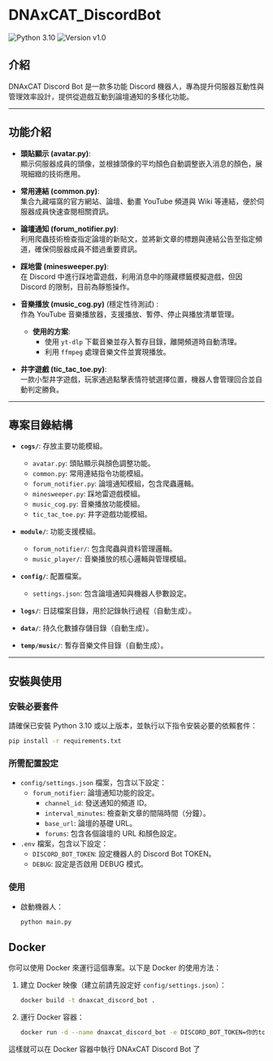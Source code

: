 # DNAxCAT_DiscordBot

![Python 3.10](https://img.shields.io/badge/Python-3.10-blue?logo=python) ![Version v1.0](https://img.shields.io/badge/Version-v1.0-orange)

## 介紹

DNAxCAT Discord Bot 是一款多功能 Discord 機器人，專為提升伺服器互動性與管理效率設計，提供從遊戲互動到論壇通知的多樣化功能。

---

## **功能介紹**

- **頭貼顯示 (avatar.py)**:  
  顯示伺服器成員的頭像，並根據頭像的平均顏色自動調整嵌入消息的顏色，展現細緻的技術應用。

- **常用連結 (common.py)**:  
  集合九藏喵窩的官方網站、論壇、動畫 YouTube 頻道與 Wiki 等連結，便於伺服器成員快速查閱相關資訊。

- **論壇通知 (forum_notifier.py)**:  
  利用爬蟲技術檢查指定論壇的新貼文，並將新文章的標題與連結公告至指定頻道，確保伺服器成員不錯過重要資訊。

- **踩地雷 (minesweeper.py)**:  
  在 Discord 中進行踩地雷遊戲，利用消息中的隱藏標籤模擬遊戲，但因 Discord 的限制，目前為靜態操作。

- **音樂播放 (music_cog.py)** (穩定性待測試) :  
  作為 YouTube 音樂播放器，支援播放、暫停、停止與播放清單管理。  
  - **使用的方案**:  
    - 使用 `yt-dlp` 下載音樂並存入暫存目錄，離開頻道時自動清理。  
    - 利用 `ffmpeg` 處理音樂文件並實現播放。  

- **井字遊戲 (tic_tac_toe.py)**:  
  一款小型井字遊戲，玩家通過點擊表情符號選擇位置，機器人會管理回合並自動判定勝負。

---

## **專案目錄結構**

- **`cogs/`**: 存放主要功能模組。  
  - `avatar.py`: 頭貼顯示與顏色調整功能。  
  - `common.py`: 常用連結指令功能模組。  
  - `forum_notifier.py`: 論壇通知模組，包含爬蟲邏輯。  
  - `minesweeper.py`: 踩地雷遊戲模組。  
  - `music_cog.py`: 音樂播放功能模組。  
  - `tic_tac_toe.py`: 井字遊戲功能模組。  

- **`module/`**: 功能支援模組。  
  - `forum_notifier/`: 包含爬蟲與資料管理邏輯。  
  - `music_player/`: 音樂播放的核心邏輯與管理模組。  

- **`config/`**: 配置檔案。  
  - `settings.json`: 包含論壇通知與機器人參數設定。  
- **`logs/`**: 日誌檔案目錄，用於記錄執行過程（自動生成）。  
- **`data/`**: 持久化數據存儲目錄（自動生成）。  
- **`temp/music/`**: 暫存音樂文件目錄（自動生成）。  

---

## **安裝與使用**

### 安裝必要套件

請確保已安裝 Python 3.10 或以上版本，並執行以下指令安裝必要的依賴套件：

```bash
pip install -r requirements.txt
```

### 所需配置設定

- `config/settings.json` 檔案，包含以下設定：
  - `forum_notifier`: 論壇通知功能的設定。
    - `channel_id`: 發送通知的頻道 ID。
    - `interval_minutes`: 檢查新文章的間隔時間（分鐘）。
    - `base_url`: 論壇的基礎 URL。
    - `forums`: 包含各個論壇的 URL 和顏色設定。
- `.env` 檔案，包含以下設定：
  - `DISCORD_BOT_TOKEN`: 設定機器人的 Discord Bot TOKEN。
  - `DEBUG`: 設定是否啟用 DEBUG 模式。

### 使用

- 啟動機器人：

    ```bash
    python main.py
    ```

## Docker

你可以使用 Docker 來運行這個專案。以下是 Docker 的使用方法：

1. 建立 Docker 映像（建立前請先設定好 `config/settings.json`）：

    ```bash
    docker build -t dnaxcat_discord_bot .
    ```

2. 運行 Docker 容器：

    ```bash
    docker run -d --name dnaxcat_discord_bot -e DISCORD_BOT_TOKEN=你的token -e DEBUG=false dnaxcat_discord_bot
    ```

這樣就可以在 Docker 容器中執行 DNAxCAT Discord Bot 了
